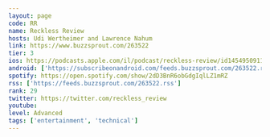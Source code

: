 ```yaml
---
layout: page
code: RR
name: Reckless Review
hosts: Udi Wertheimer and Lawrence Nahum
link: https://www.buzzsprout.com/263522
tier: 3
ios: https://podcasts.apple.com/il/podcast/reckless-review/id1454950911
android: ['https://subscribeonandroid.com/feeds.buzzsprout.com/263522.rss']
spotify: https://open.spotify.com/show/2dD3BnR6obGdgIqlLZ1mRZ
rss: ['https://feeds.buzzsprout.com/263522.rss']
rank: 29
twitter: https://twitter.com/reckless_review
youtube: 
level: Advanced
tags: ['entertainment', 'technical']
---
```

